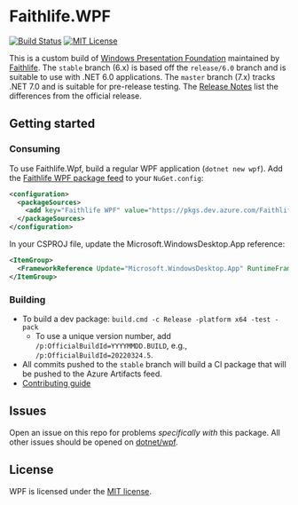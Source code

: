 # Faithlife.WPF

[![Build Status](https://dev.azure.com/Faithlife/WPF/_apis/build/status/Faithlife.wpf?branchName=stable)](https://dev.azure.com/Faithlife/WPF/_build/latest?definitionId=11&branchName=stable) [![MIT License](https://img.shields.io/badge/license-MIT-green.svg)](https://github.com/Faithlife/wpf/blob/stable/LICENSE.TXT)

This is a custom build of [Windows Presentation Foundation](https://github.com/dotnet/wpf) maintained by [Faithlife](https://faithlife.codes/).
The `stable` branch (6.x) is based off the `release/6.0` branch and is suitable to use with .NET 6.0 applications. The `master` branch (7.x) tracks .NET 7.0 and is suitable for pre-release testing.
The [Release Notes](ReleaseNotes.md) list the differences from the official release.

## Getting started

### Consuming

To use Faithlife.Wpf, build a regular WPF application (`dotnet new wpf`). Add the [Faithlife WPF package feed](https://dev.azure.com/Faithlife/WPF/_artifacts/feed/Public)
to your `NuGet.config`:

```xml
<configuration>
  <packageSources>
    <add key="Faithlife WPF" value="https://pkgs.dev.azure.com/Faithlife/WPF/_packaging/Public/nuget/v3/index.json" />
  </packageSources>
</configuration>
```

In your CSPROJ file, update the Microsoft.WindowsDesktop.App reference:

```xml
<ItemGroup>
  <FrameworkReference Update="Microsoft.WindowsDesktop.App" RuntimeFrameworkVersion="6.0.8-faithlife.2.22373.4" />
</ItemGroup>
```

### Building

* To build a dev package: `build.cmd -c Release -platform x64 -test -pack`
  * To use a unique version number, add `/p:OfficialBuildId=YYYYMMDD.BUILD`, e.g., `/p:OfficialBuildId=20220324.5`.
* All commits pushed to the `stable` branch will build a CI package that will be pushed to the Azure Artifacts feed.
* [Contributing guide](Documentation/contributing.md)

## Issues

Open an issue on this repo for problems _specifically with_ this package. All other issues should be opened on [dotnet/wpf](https://github.com/dotnet/wpf/issues).

## License

WPF is licensed under the [MIT license](LICENSE.TXT).
